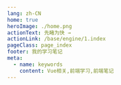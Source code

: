 ```yaml
---
lang: zh-CN
home: true
heroImage: ./home.png
actionText: 先睹为快 →
actionLink: /base/engine/1.index
pageClass: page_index
footer: 我的学习笔记
meta:
  - name: keywords
    content: Vue相关,前端学习,前端笔记
---
```


<template>
  <div class="cont">
    <div id="large-header" class="large-header"></div>
    <div class="features">
      <div class="feature">
        <h2><a href="/web-vue/base/engine/1.index.html">Vue的工程化</a></h2> 
        <p>掌握创建一个项目所需的工具、环境、配置、技术选型、场景应用、技巧、优化、部署等常见流程</p>
      </div>
      <div class="feature">
        <h2><a href="/web-vue/base/project/1.index.html">Vue功能模块</a></h2> 
        <p>掌握一般项目中的配置、包管理、登录、权限、测试、监控、国际化、服务端渲染、富文本、上传下载等常见功能</p>
      </div>
      <div class="feature">
        <h2><a href="/web-vue/base/vue2.x/1.index.html">Vue基础知识</a></h2> 
        <p>掌握Vue2.x全家桶和Vue3.x全家桶中重点知识，对相关官方文档进行一些知识的补充，全面提升Vue的基础知识能力</p>
      </div>
      <div class="feature">
        <h2><a href="/web-vue/senior/component/1.index.html">Vue组件开发</a></h2> 
        <p>了解组件设计思路，组件编写工作流搭建，从0编写复杂组件之异步级联组件 单元测试编写及组件的发布</p>
      </div>
      <div class="feature">
        <h2><a href="/web-vue/senior/typescript/1.index.html">TypeScript的应用</a></h2> 
        <p>了解在大型项目中使用TypeScript构建和开发前端项目的一些基础知识，以及需要注意的一些问题</p>
      </div>
      <div class="feature">
        <h2><a href="/web-vue/senior/deploy/1.index.html">Vue的构建布署</a></h2> 
        <p>了解vue项目中使用gitlab、genkins、以及 docker + nginx实现vue的布署和持续集成的一些基本知识</p>
      </div>
      <div class="feature">
        <h2><a href="/web-vue/source/vue2.x/1.index.html">Vue 2.x源码实现</a></h2> 
        <p>深入了解Vue/cli2.x原理、Vue 2.x原理剖析、Vue-router3.x原理剖析、Vuex3.x原理剖析 </p>
      </div>
      <div class="feature">
        <h2><a href="/web-vue/source/vue3.x/1.index.html">Vue 3.x源码实现</a></h2> 
        <p>深入了解Vue/cli3.x原理、Vue 3.x原理剖析、Vue-router4.x理剖析、Vuex4.x理剖析</p>
      </div>
      <div class="feature">
        <h2><a href="https://cn.vuejs.org">Vue 相关资料</a></h2> 
        <p>主要介绍一些vue额外相关的资料、相关的书籍对vue相关知识进行一些补充</p>
      </div>
    </div>
  </div>
</template>
